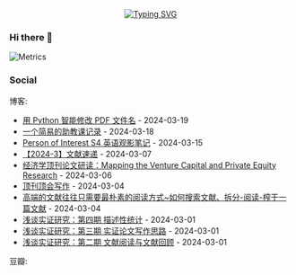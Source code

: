 <div align="center">
    <a href="https://git.io/typing-svg">
        <img src="https://readme-typing-svg.demolab.com?font=Mansalva&duration=3000&pause=2000&color=9D81CB&center=true&vCenter=true&random=false&width=435&lines=You%E2%80%99re+being+watched." alt="Typing SVG" />
    </a>
</div>



### Hi there 👋
<!--
**infinitesum/infinitesum** is a ✨ _special_ ✨ repository because its `README.md` (this file) appears on your GitHub profile.

Here are some ideas to get you started:

- 🔭 I’m currently working on ...
- 🌱 I’m currently learning ...
- 👯 I’m looking to collaborate on ...
- 🤔 I’m looking for help with ...
- 💬 Ask me about ...
- 📫 How to reach me: ...
- 😄 Pronouns: ...
- ⚡ Fun fact: ...
-->

![Metrics](https://metrics.lecoq.io/infinitesum?template=classic&rss=1&base=header%2C%20activity%2C%20community%2C%20repositories%2C%20metadata&base.indepth=false&base.hireable=false&base.skip=false&rss=false&rss.source=https%3A%2F%2Finfinitesum.github.io%2Fatom.xml&rss.limit=5&config.timezone=Asia%2FShanghai)

### Social 
博客:

<!-- START_SECTION:blog -->
* <a href='https://infinitesum.github.io/%E7%94%A8%20Python%20%E6%99%BA%E8%83%BD%E4%BF%AE%E6%94%B9%20PDF%20%E6%96%87%E4%BB%B6%E5%90%8D/' target='_blank'>用 Python 智能修改 PDF 文件名</a> - 2024-03-19
* <a href='https://infinitesum.github.io/%E4%B8%80%E4%B8%AA%E7%AE%80%E6%98%93%E7%9A%84%E5%8A%A9%E6%95%99%E8%AF%BE%E8%AE%B0%E5%BD%95/' target='_blank'>一个简易的助教课记录</a> - 2024-03-18
* <a href='https://infinitesum.github.io/S4-POI/' target='_blank'>Person of Interest S4 英语观影笔记</a> - 2024-03-15
* <a href='https://infinitesum.github.io/%E6%96%87%E7%8C%AE%E9%80%9F%E9%80%92-2024-3/' target='_blank'>【2024-3】文献速递</a> - 2024-03-07
* <a href='https://infinitesum.github.io/%E7%BB%8F%E6%B5%8E%E5%AD%A6%E9%A1%B6%E5%88%8A%E8%AE%BA%E6%96%87%E7%A0%94%E8%AF%BB%EF%BC%9AMapping%20the%20Venture%20Capital%20and%20Private%20Equity%20Research/' target='_blank'>经济学顶刊论文研读：Mapping the Venture Capital and Private Equity Research</a> - 2024-03-06
* <a href='https://infinitesum.github.io/%E9%A1%B6%E5%88%8A%E9%A1%B6%E4%BC%9A%E5%86%99%E4%BD%9C/' target='_blank'>顶刊顶会写作</a> - 2024-03-04
* <a href='https://infinitesum.github.io/%E9%AB%98%E7%AB%AF%E7%9A%84%E6%96%87%E7%8C%AE%E5%BE%80%E5%BE%80%E5%8F%AA%E9%9C%80%E8%A6%81%E6%9C%80%E6%9C%B4%E7%B4%A0%E7%9A%84%E9%98%85%E8%AF%BB%E6%96%B9%E5%BC%8F~%E5%A6%82%E4%BD%95%E6%90%9C%E7%B4%A2%E6%96%87%E7%8C%AE%E3%80%81%E6%8B%86%E5%88%86-%E9%98%85%E8%AF%BB-%E6%A6%A8%E5%B9%B2%E4%B8%80%E7%AF%87%E6%96%87%E7%8C%AE/' target='_blank'>高端的文献往往只需要最朴素的阅读方式~如何搜索文献、拆分-阅读-榨干一篇文献</a> - 2024-03-04
* <a href='https://infinitesum.github.io/empirical/4-descriptive-stats/' target='_blank'>浅谈实证研究：第四期 描述性统计</a> - 2024-03-01
* <a href='https://infinitesum.github.io/empirical/3-literature-writing/' target='_blank'>浅谈实证研究：第三期 实证论文写作思路</a> - 2024-03-01
* <a href='https://infinitesum.github.io/empirical/2-literature-reading/' target='_blank'>浅谈实证研究：第二期 文献阅读与文献回顾</a> - 2024-03-01
<!-- END_SECTION:blog -->

豆瓣:

<!-- START_SECTION:douban -->

<!-- END_SECTION:douban -->
